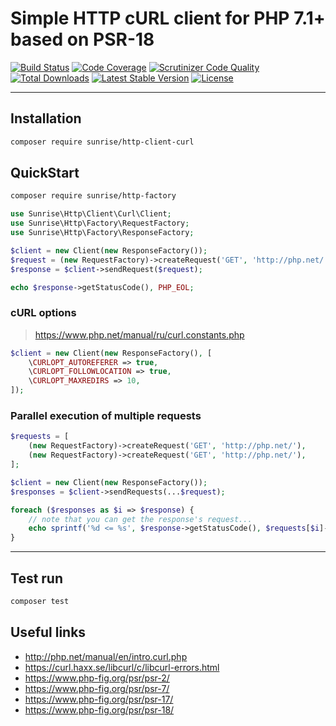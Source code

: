 # Simple HTTP cURL client for PHP 7.1+ based on PSR-18

[![Build Status](https://circleci.com/gh/sunrise-php/http-client-curl.svg?style=shield)](https://circleci.com/gh/sunrise-php/http-client-curl)
[![Code Coverage](https://scrutinizer-ci.com/g/sunrise-php/http-client-curl/badges/coverage.png?b=master)](https://scrutinizer-ci.com/g/sunrise-php/http-client-curl/?branch=master)
[![Scrutinizer Code Quality](https://scrutinizer-ci.com/g/sunrise-php/http-client-curl/badges/quality-score.png?b=master)](https://scrutinizer-ci.com/g/sunrise-php/http-client-curl/?branch=master)
[![Total Downloads](https://poser.pugx.org/sunrise/http-client-curl/downloads?format=flat)](https://packagist.org/packages/sunrise/http-client-curl)
[![Latest Stable Version](https://poser.pugx.org/sunrise/http-client-curl/v/stable?format=flat)](https://packagist.org/packages/sunrise/http-client-curl)
[![License](https://poser.pugx.org/sunrise/http-client-curl/license?format=flat)](https://packagist.org/packages/sunrise/http-client-curl)

---

## Installation

```bash
composer require sunrise/http-client-curl
```

## QuickStart

```bash
composer require sunrise/http-factory
```

```php
use Sunrise\Http\Client\Curl\Client;
use Sunrise\Http\Factory\RequestFactory;
use Sunrise\Http\Factory\ResponseFactory;

$client = new Client(new ResponseFactory());
$request = (new RequestFactory)->createRequest('GET', 'http://php.net/');
$response = $client->sendRequest($request);

echo $response->getStatusCode(), PHP_EOL;
```

### cURL options

> https://www.php.net/manual/ru/curl.constants.php

```php
$client = new Client(new ResponseFactory(), [
    \CURLOPT_AUTOREFERER => true,
    \CURLOPT_FOLLOWLOCATION => true,
    \CURLOPT_MAXREDIRS => 10,
]);
```

### Parallel execution of multiple requests

```php
$requests = [
    (new RequestFactory)->createRequest('GET', 'http://php.net/'),
    (new RequestFactory)->createRequest('GET', 'http://php.net/'),
];

$client = new Client(new ResponseFactory());
$responses = $client->sendRequests(...$request);

foreach ($responses as $i => $response) {
    // note that you can get the response's request...
    echo sprintf('%d <= %s', $response->getStatusCode(), $requests[$i]->getUri()), PHP_EOL;
}
```

---

## Test run

```bash
composer test
```

## Useful links

* http://php.net/manual/en/intro.curl.php
* https://curl.haxx.se/libcurl/c/libcurl-errors.html
* https://www.php-fig.org/psr/psr-2/
* https://www.php-fig.org/psr/psr-7/
* https://www.php-fig.org/psr/psr-17/
* https://www.php-fig.org/psr/psr-18/
